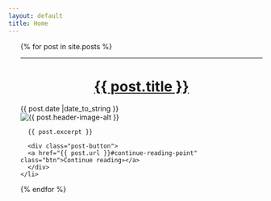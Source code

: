 ```yaml
---
layout: default
title: Home
---
```

<ul style="list-style-type: none;">
  {% for post in site.posts %}
  <hr>
    <li>
      <h1 style="text-align: center">
      <a href="{{ post.url }}#post-title">{{ post.title }}
      </a></h1>
      <div class="post-date">
      <i class="fas fa-calendar"></i> <time>{{ post.date |date_to_string }}</time>
      </div>
      <img src="{{ post.header-image }}" alt="{{ post.header-image-alt }}" title="{{ post.header-image-title }}">

      {{ post.excerpt }}

      <div class="post-button">
      <a href="{{ post.url }}#continue-reading-point" class="btn">Continue reading»</a>
      </div>
    </li>
  {% endfor %}
</ul>